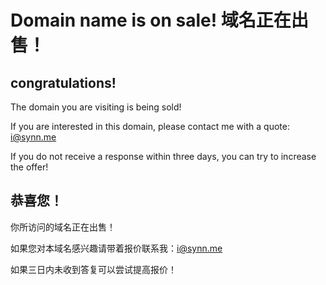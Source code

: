 # Domain name is on sale! 域名正在出售！



## congratulations!

The domain you are visiting is being sold!

If you are interested in this domain, please contact me with a quote: i@synn.me

If you do not receive a response within three days, you can try to increase the offer!



## 恭喜您！

你所访问的域名正在出售！

如果您对本域名感兴趣请带着报价联系我：i@synn.me

如果三日内未收到答复可以尝试提高报价！
